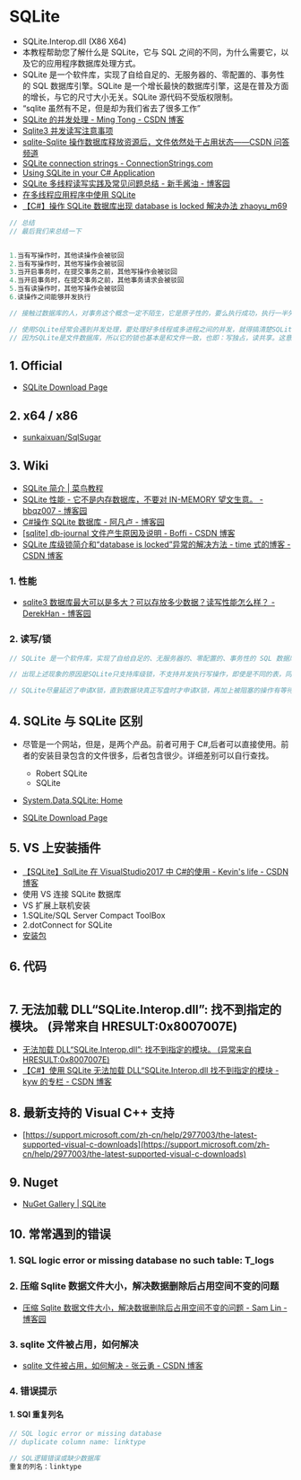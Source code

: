 # SQLite

- SQLite.Interop.dll (X86 X64)
- 本教程帮助您了解什么是 SQLite，它与 SQL 之间的不同，为什么需要它，以及它的应用程序数据库处理方式。
- SQLite 是一个软件库，实现了自给自足的、无服务器的、零配置的、事务性的 SQL 数据库引擎。SQLite 是一个增长最快的数据库引擎，这是在普及方面的增长，与它的尺寸大小无关。SQLite 源代码不受版权限制。
- “sqlite 虽然有不足，但是却为我们省去了很多工作”
- [SQLite 的并发处理 - Ming Tong - CSDN 博客](https://blog.csdn.net/cuit/article/details/21975807)
- [Sqlite3 并发读写注意事项](http://www.bubuko.com/infodetail-765226.html)
- [sqlite-Sqlite 操作数据库释放资源后，文件依然处于占用状态——CSDN 问答频道](https://ask.csdn.net/questions/152178)
- [SQLite connection strings - ConnectionStrings.com](https://www.connectionstrings.com/sqlite/)
- [Using SQLite in your C# Application](https://www.codeproject.com/Articles/22165/Using-SQLite-in-your-C-Application)
- [SQLite 多线程读写实践及常见问题总结 - 新手酱油 - 博客园](https://www.cnblogs.com/penghuster/p/4979964.html)
- [在多线程应用程序中使用 SQLite](https://www.sqlite.org/threadsafe.html)
- [【C#】操作 SQLite 数据库出现 database is locked 解决办法 zhaoyu_m69](https://blog.csdn.net/zhaoyu_m69/article/details/73844754)

```C#
// 总结
// 最后我们来总结一下


1.当有写操作时，其他读操作会被驳回
2.当有写操作时，其他写操作会被驳回
3.当开启事务时，在提交事务之前，其他写操作会被驳回
4.当开启事务时，在提交事务之前，其他事务请求会被驳回
5.当有读操作时，其他写操作会被驳回
6.读操作之间能够并发执行

// 接触过数据库的人，对事务这个概念一定不陌生，它是原子性的，要么执行成功，执行一半失败后会回滚，这样就能保证数据的完整性。SQLiteDatabase也提供了Transaction的相关方法
```

```C#
// 使用SQLite经常会遇到并发处理，要处理好多线程或多进程之间的并发，就得搞清楚SQLite的机制，尤其是Sqlite的锁机制。
// 因为SQLite是文件数据库，所以它的锁也基本是和文件一致，也即：写独占，读共享。这意味是在读取数据库的时候，是可以多个线程共享的，而如果有增删改的操作，则会独占此文件，其他线程会进程都会被阻塞。
```

## 1. Official

- [SQLite Download Page](https://www.sqlite.org/download.html)

## 2. x64 / x86

- [sunkaixuan/SqlSugar](https://github.com/sunkaixuan/SqlSugar/tree/a095ed39a68f461ad4999ee89d8e0395a5f4d636/Src/Asp.Net/SqliteTest)

## 3. Wiki

- [SQLite 简介 | 菜鸟教程](http://www.runoob.com/sqlite/sqlite-intro.html)
- [SQLite 性能 - 它不是内存数据库，不要对 IN-MEMORY 望文生意。 - bbqz007 - 博客园](https://www.cnblogs.com/bbqzsl/p/6066851.html)
- [C#操作 SQLite 数据库 - 阿凡卢 - 博客园](https://www.cnblogs.com/luxiaoxun/p/3784729.html)
- [[sqlite] db-journal 文件产生原因及说明 - Boffi - CSDN 博客](https://blog.csdn.net/mozart_cai/article/details/26815339)
- [SQLite 库级锁简介和“database is locked”异常的解决方法 - time 式的博客 - CSDN 博客](https://blog.csdn.net/WZh0316/article/details/81188451)

### 1. 性能

- [sqlite3 数据库最大可以是多大？可以存放多少数据？读写性能怎么样？ - DerekHan - 博客园](https://www.cnblogs.com/derekhan/p/10897421.html)

### 2. 读写/锁

```c#
// SQLite 是一个软件库，实现了自给自足的、无服务器的、零配置的、事务性的 SQL 数据库引擎。SQLite允许多个进程/线程同时进行读操作，但在同一时刻只允许一个线程进行写操作。SQLite在进行写操作时，数据库文件会被锁定，此时任何其他的读/写操作都会被阻塞，如果阻塞超过5秒钟（默认是5秒，可通过重新编译SQLite进行修改），就会抛出描述为“database is locked”的异常。

// 出现上述现象的原因是SQLite只支持库级锁，不支持并发执行写操作，即使是不同的表，同一时刻也只能进行一个写操作。例如，事务T1在表A新插入一条数据，事务T2在表B中更新一条已存在的数据，这两个操作是不能同时进行的，只能顺序进行。

// SQLite尽量延迟了申请X锁，直到数据块真正写盘时才申请X锁，再加上被阻塞的操作有等待时间，所以当SQLite作为客户端嵌入数据库被使用时时，一般情况下不会抛出“database is locked”的异常。但是，在高并发的环境下，还是很有可能抛出异常的。避免这种异常的最简单有效的方法，就是在进行写操作时实现互斥锁，并保证写操作按顺序执行。
```

## 4. SQLite 与 SQLite 区别

- 尽管是一个网站，但是，是两个产品。前者可用于 C#,后者可以直接使用。前者的安装目录包含的文件很多，后者包含很少。详细差别可以自行查找。

  - Robert SQLite
  - SQLite

- [System.Data.SQLite: Home](http://system.data.sqlite.org/index.html/doc/trunk/www/index.wiki)
- [SQLite Download Page](https://www.sqlite.org/download.html)

## 5. VS 上安装插件

- [【SQLite】SqlLite 在 VisualStudio2017 中 C#的使用 - Kevin's life - CSDN 博客](https://blog.csdn.net/ght886/article/details/83791418)
- 使用 VS 连接 SQLite 数据库
- VS 扩展上联机安装
- 1.SQLite/SQL Server Compact ToolBox
- 2.dotConnect for SQLite
- [安装包](https://www.devart.com/dotconnect/sqlite/dcsqlitefree.exe)

## 6. 代码

```C#

```

## 7. 无法加载 DLL“SQLite.Interop.dll”: 找不到指定的模块。 (异常来自 HRESULT:0x8007007E)

- [无法加载 DLL“SQLite.Interop.dll”: 找不到指定的模块。 (异常来自 HRESULT:0x8007007E)](https://www.cnblogs.com/panjun/p/4635421.html)
- [【C#】使用 SQLite 无法加载 DLL“SQLite.Interop.dll 找不到指定的模块 - kyw 的专栏 - CSDN 博客](https://blog.csdn.net/kuyu05/article/details/82626194)

## 8. 最新支持的 Visual C++ 支持

- [https://support.microsoft.com/zh-cn/help/2977003/the-latest-supported-visual-c-downloads](https://support.microsoft.com/zh-cn/help/2977003/the-latest-supported-visual-c-downloads)

## 9. Nuget

- [NuGet Gallery | SQLite](https://www.nuget.org/profiles/SQLite)

## 10. 常常遇到的错误

### 1. SQL logic error or missing database no such table: T_logs

### 2. 压缩 Sqlite 数据文件大小，解决数据删除后占用空间不变的问题

- [压缩 Sqlite 数据文件大小，解决数据删除后占用空间不变的问题 - Sam Lin - 博客园](https://www.cnblogs.com/samlin/p/5580191.html)

### 3. sqlite 文件被占用，如何解决

- [sqlite 文件被占用，如何解决 - 张云勇 - CSDN 博客](https://blog.csdn.net/xiaoyong_net/article/details/25036631)

### 4. 错误提示

#### 1. SQl 重复列名

```c#
// SQL logic error or missing database
// duplicate column name: linktype

// SQL逻辑错误或缺少数据库
重复的列名：linktype
```
